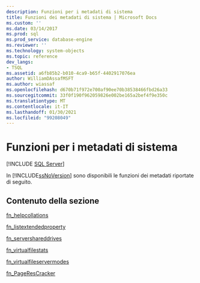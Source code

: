 ```yaml
---
description: Funzioni per i metadati di sistema
title: Funzioni dei metadati di sistema | Microsoft Docs
ms.custom: ''
ms.date: 03/14/2017
ms.prod: sql
ms.prod_service: database-engine
ms.reviewer: ''
ms.technology: system-objects
ms.topic: reference
dev_langs:
- TSQL
ms.assetid: a6fb85b2-b010-4ca9-b65f-4402917076ea
author: WilliamDAssafMSFT
ms.author: wiassaf
ms.openlocfilehash: d670b71f972e700af90ee70b38538466fbd26a33
ms.sourcegitcommit: 33f0f190f962059826e002be165a2bef4f9e350c
ms.translationtype: MT
ms.contentlocale: it-IT
ms.lasthandoff: 01/30/2021
ms.locfileid: "99208049"
---
```

# <a name="system-metadata-functions"></a>Funzioni per i metadati di sistema
[!INCLUDE [SQL Server](../../includes/applies-to-version/sqlserver.md)]

  In [!INCLUDE[ssNoVersion](../../includes/ssnoversion-md.md)] sono disponibili le funzioni dei metadati riportate di seguito.  
  
## <a name="in-this-section"></a>Contenuto della sezione  
 [fn_helpcollations](../../relational-databases/system-functions/sys-fn-helpcollations-transact-sql.md)  
  
 [fn_listextendedproperty](../../relational-databases/system-functions/sys-fn-listextendedproperty-transact-sql.md)  
  
 [fn_servershareddrives](../../relational-databases/system-functions/sys-fn-servershareddrives-transact-sql.md)  
  
 [fn_virtualfilestats](../../relational-databases/system-functions/sys-fn-virtualfilestats-transact-sql.md)  
  
 [fn_virtualfileservermodes](../../relational-databases/system-functions/sys-fn-virtualservernodes-transact-sql.md) 

 [fn_PageResCracker](../../relational-databases/system-functions/sys-fn-pagerescracker-transact-sql.md) 
 
  
  
